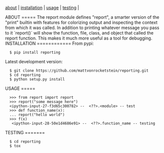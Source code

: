 [about](#about) | [installation](#installation) | [usage](#usage) | [testing](#testing) |

<a name="about"/>
ABOUT
=====
The report module defines "report", a smarter version of the "print" builtin with features for colorizing output and inspecting the context from which it was called.  In addition to printing whatever message you pass to it `report()` will show the function, file, class, and object that called the report function.  This makes it much more useful as a tool for debugging.

<a name="installation"/>
INSTALLATION
============
From pypi:

```shell
  $ pip install reporting
```

Latest development version:

```shell
  $ git clone https://github.com/mattvonrocketstein/reporting.git
  $ cd reporting
  $ python setup.py install
```

<a name="usage"/>
USAGE
=====

```shell
  >>> from report import report
  >>> report("some message here")
  <ipython-input-27-f3d65c300782> --  <??>.<module> -- test
  >>> def function_name(x):
  ... report("hello world")
  >>> f(x)
   <ipython-input-28-50e1d4686e91> --  <??>.function_name -- testing
```

<a name="testing"/>
TESTING
=======

```shell
  $ cd reporting
  $ tox
```
